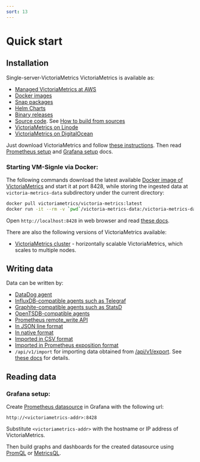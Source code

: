 ```yaml
---
sort: 13
---
```


# Quick start

## Installation

Single-server-VictoriaMetrics VictoriaMetrics is available as:

* [Managed VictoriaMetrics at AWS](https://aws.amazon.com/marketplace/pp/prodview-4tbfq5icmbmyc)
* [Docker images](https://hub.docker.com/r/victoriametrics/victoria-metrics/) 
* [Snap packages](https://snapcraft.io/victoriametrics)
* [Helm Charts](https://github.com/VictoriaMetrics/helm-charts#list-of-charts)
* [Binary releases](https://github.com/VictoriaMetrics/VictoriaMetrics/releases)
* [Source code](https://github.com/VictoriaMetrics/VictoriaMetrics). See [How to build from sources](https://docs.victoriametrics.com/Single-server-VictoriaMetrics.html#how-to-build-from-sources)
* [VictoriaMetrics on Linode](https://www.linode.com/marketplace/apps/victoriametrics/victoriametrics/)
* [VictoriaMetrics on DigitalOcean](https://marketplace.digitalocean.com/apps/victoriametrics-single)

Just download VictoriaMetrics and follow [these instructions](#how-to-start-victoriametrics).
Then read [Prometheus setup](#prometheus-setup) and [Grafana setup](#grafana-setup) docs.

### Starting VM-Signle via Docker:

The following commands download the latest available [Docker image of VictoriaMetrics](https://hub.docker.com/r/victoriametrics/victoria-metrics) and start it at port 8428, while storing the ingested data at `victoria-metrics-data` subdirectory under the current directory:

```bash
docker pull victoriametrics/victoria-metrics:latest
docker run -it --rm -v `pwd`/victoria-metrics-data:/victoria-metrics-data -p 8428:8428 victoriametrics/victoria-metrics:latest
```

Open `http://localhost:8428` in web browser and read [these docs](https://docs.victoriametrics.com/#operation).

There are also the following versions of VictoriaMetrics available:

* [VictoriaMetrics cluster](https://docs.victoriametrics.com/Cluster-VictoriaMetrics.html) - horizontally scalable VictoriaMetrics, which scales to multiple nodes.

## Writing data

Data can be written by:

* [DataDog agent](https://docs.victoriametrics.com/Single-server-VictoriaMetrics.html#how-to-send-data-from-datadog-agent)
* [InfluxDB-compatible agents such as Telegraf](https://docs.victoriametrics.com/Single-server-VictoriaMetrics.html#how-to-send-data-from-influxdb-compatible-agents-such-as-telegraf)
* [Graphite-compatible agents such as StatsD](https://docs.victoriametrics.com/Single-server-VictoriaMetrics.html#how-to-send-data-from-graphite-compatible-agents-such-as-statsd)
* [OpenTSDB-compatible agents](https://docs.victoriametrics.com/Single-server-VictoriaMetrics.html#how-to-send-data-from-opentsdb-compatible-agents)
* [Prometheus remote_write API](https://prometheus.io/docs/prometheus/latest/configuration/configuration/#remote_write)
* [In JSON line format](https://docs.victoriametrics.com/Single-server-VictoriaMetrics.html#how-to-import-data-in-json-line-format)
* [In native format](https://docs.victoriametrics.com/Single-server-VictoriaMetrics.html#how-to-import-data-in-native-format)
* [Imported in CSV format](https://docs.victoriametrics.com/Single-server-VictoriaMetrics.html#how-to-import-csv-data)
* [Imported in Prometheus exposition format](https://docs.victoriametrics.com/Single-server-VictoriaMetrics.html#how-to-import-data-in-prometheus-exposition-format)
* `/api/v1/import` for importing data obtained from [/api/v1/export](#how-to-export-data-in-json-line-format).
 See [these docs](#how-to-import-data-in-json-line-format) for details.

## Reading data

### Grafana setup:

Create [Prometheus datasource](http://docs.grafana.org/features/datasources/prometheus/) in Grafana with the following url:

```url
http://<victoriametrics-addr>:8428
```

Substitute `<victoriametrics-addr>` with the hostname or IP address of VictoriaMetrics.

Then build graphs and dashboards for the created datasource using [PromQL](https://prometheus.io/docs/prometheus/latest/querying/basics/) or [MetricsQL](https://docs.victoriametrics.com/MetricsQL.html).
